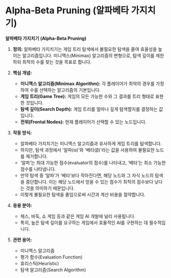 # Alpha‑Beta Pruning (알파베타 가지치기)

**알파베타 가지치기 (Alpha-Beta Pruning)**

1. **정의:**
   알파베타 가지치기는 게임 트리 탐색에서 불필요한 탐색을 줄여 효율성을 높이는 알고리즘입니다. 미니맥스(Minimax) 알고리즘의 변형으로, 탐색 깊이를 제한하되 최적의 수를 찾는 것을 목표로 합니다.

2. **핵심 개념:**
   * **미니맥스 알고리즘(Minimax Algorithm):** 각 플레이어가 최악의 경우를 가정하여 수를 선택하는 알고리즘의 기본입니다.
   * **게임 트리(Game Tree):** 게임의 모든 가능한 수와 그 결과를 트리 형태로 표현한 것입니다.
   * **탐색 깊이(Search Depth):** 게임 트리를 얼마나 깊게 탐색할지를 결정하는 값입니다.
   * **전위(Frontal Nodes):** 현재 플레이어가 선택할 수 있는 노드입니다.

3. **작동 방식:**
   * 알파베타 가지치기는 미니맥스 알고리즘과 유사하게 게임 트리를 탐색합니다.
   * 하지만, 탐색 과정에서 '알파(α)'와 '베타(β)'라는 값을 사용하여 불필요한 노드를 제거합니다.
   * ‘알파’는 최대 가능한 점수(evaluator의 점수)를 나타내고, ‘베타’는 최소 가능한 점수를 나타냅니다.
   * 만약 탐색 중 ‘알파’가 ‘베타’보다 작아진다면, 해당 노드와 그 자식 노드의 탐색을 중단합니다. 이는 해당 노드에서 얻을 수 있는 점수가 최적의 점수보다 낮다는 것을 의미하기 때문입니다.
   * 이렇게 불필요한 탐색을 줄임으로써 시간과 계산 비용을 절약합니다.

4. **응용 분야:**
   * 체스, 바둑, 쇼 게임 등과 같은 게임 AI 개발에 널리 사용됩니다.
   * 특히, 높은 탐색 깊이를 요구하는 게임에서 효율적인 AI를 구현하는 데 필수적입니다.

5. **관련 용어:**
   * 미니맥스 알고리즘
   * 평가 함수(Evaluation Function)
   * 휴리스틱(Heuristic)
   * 탐색 알고리즘(Search Algorithm)